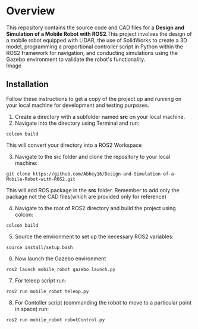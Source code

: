 # Overview
This repository contains the source code and CAD files for a **Design and Simulation of a Mobile Robot with ROS2**.This project involves the design of a mobile robot equipped with LIDAR, the use of SolidWorks to create a 3D model, programming a proportional controller script in Python within the ROS2 framework for navigation, and conducting simulations using the Gazebo environment to validate the robot's functionality.
<br>
Image
<br>
## Installation
Follow these instructions to get a copy of the project up and running on your local machine for development and testing purposes.
1. Create a directory with a subfolder named **src** on your local machine.
2. Navigate into the directory using Terminal and run:
```
colcon build
```
This will convert your directory into a ROS2 Workspace

3. Navigate to the src folder and clone the repository to your local machine:
```
git clone https://github.com/Abhey16/Design-and-Simulation-of-a-Mobile-Robot-with-ROS2.git
```
This will add ROS package in the **src** folder. Remember to add only the package not the CAD files(which are provided only for reference)

4. Navigate to the root of ROS2 directory and build the project using colcon:
```
colcon build
```
5. Source the environment to set up the necessary ROS2 variables:
```
source install/setup.bash
```
6. Now launch the Gazebo environment
```
ros2 launch mobile_robot gazebo.launch.py
```
7. For teleop script run:
```
ros2 run mobile_robot teleop.py   
```
8. For Contoller script (commanding the robot to move to a particular point in space) run:
```
ros2 run mobile_robot robotControl.py
```

